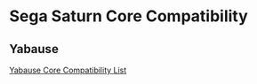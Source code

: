 # Sega Saturn Core Compatibility

## Yabause

[Yabause Core Compatibility List](https://wiki.yabause.org/index.php5?title=Compatibility_list)